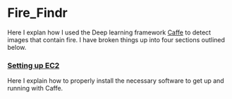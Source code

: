 Fire_Findr
======

Here I explan how I used the Deep learning framework [Caffe](http://caffe.berkeleyvision.org/) to detect images that contain fire. I have broken things up into four sections outlined below. 


### [Setting up EC2](/1_EC2_Setup)

Here I explain how to properly install the necessary software to get up and running with Caffe.




